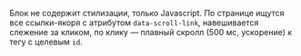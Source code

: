 Блок не содержит стилизации, только Javascript. По странице ищутся все ссылки-якоря c атрибутом `data-scroll-link`, навешивается слежение за кликом, по клику — плавный скролл (500 мс, ускорение) к тегу с целевым `id`.
